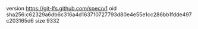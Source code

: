 version https://git-lfs.github.com/spec/v1
oid sha256:c62329a6db6c316a4d163710727793d80e4e55e1cc286bb1fdde497c203165d6
size 9332
